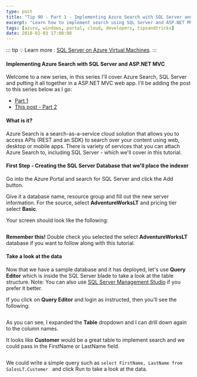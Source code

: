 ```yaml
---
type: post
title: "Tip 90 - Part 1 - Implementing Azure Search with SQL Server and ASP.NET MVC"
excerpt: "Learn how to implement search using SQL Server and ASP.NET MVC"
tags: [azure, windows, portal, cloud, developers, tipsandtricks]
date: 2018-02-03 17:00:00
---
```


::: tip
:bulb: Learn more : [SQL Server on Azure Virtual Machines](https://docs.microsoft.com/azure/virtual-machines/windows/sql/virtual-machines-windows-sql-server-iaas-overview?WT.mc_id=docs-azuredevtips-micrum).
:::

#### Implementing Azure Search with SQL Server and ASP.NET MVC

Welcome to a new series, in this series I'll cover Azure Search, SQL Server and putting it all together in a ASP.NET MVC web app. I'll be adding the post to this series below as I go:

* [Part 1](tip90.html)
* [This post - Part 2](tip91.html)

#### What is it? 

Azure Search is a search-as-a-service cloud solution that allows you to access APIs (REST and an SDK) to search over your content using web, desktop or mobile apps. There is variety of services that you can attach Azure Search to, including SQL Server - which we'll cover in this tutorial. 

#### First Step - Creating the SQL Server Database that we'll place the indexer

Go into the Azure Portal and search for SQL Server and click the Add button. 

Give it a database name, resource group and fill out the new server information. For the source, select **AdventureWorksLT** and pricing tier select **Basic**. 

Your screen should look like the following: 

<img :src="$withBase('/files/azuresearch1.jpg')">

**Remember this!** Double check you selected the select **AdventureWorksLT** database if you want to follow along with this tutorial. 


#### Take a look at the data

Now that we have a sample database and it has deployed, let's use **Query Editor** which is inside the SQL Server blade to take a look at the table structure. Note: You can also use [SQL Server Management Studio](https://docs.microsoft.com/sql/ssms/download-sql-server-management-studio-ssms?WT.mc_id=docs-azuredevtips-micrum) if you prefer it better. 

If you click on **Query Editor** and login as instructed, then you'll see the following:

<img :src="$withBase('/files/azuresearch2.png')">

As you can see, I expanded the **Table** dropdown and I can drill down again to the column names. 

It looks like **Customer** would be a great table to implement search and we could pass in the FirstName or LastName field. 

<img :src="$withBase('/files/azuresearch3.png')">

We could write a simple query such as `select FirstName, LastName from SalesLT.Customer ` and click Run to take a look at the data. 

<img :src="$withBase('/files/azuresearch4.png')">
